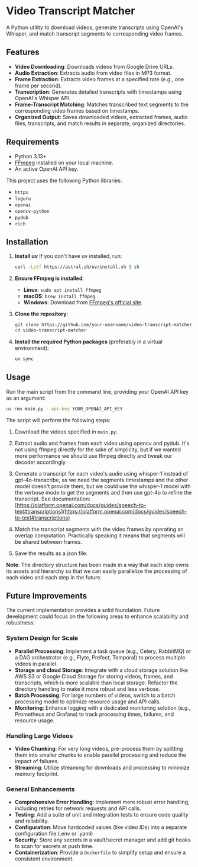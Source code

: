 
# Video Transcript Matcher

A Python utility to download videos, generate transcripts using OpenAI's Whisper, and match transcript segments to corresponding video frames.

## Features

- **Video Downloading**: Downloads videos from Google Drive URLs.
- **Audio Extraction**: Extracts audio from video files in MP3 format.
- **Frame Extraction**: Extracts video frames at a specified rate (e.g., one frame per second).
- **Transcription**: Generates detailed transcripts with timestamps using OpenAI's Whisper API.
- **Frame-Transcript Matching**: Matches transcribed text segments to the corresponding video frames based on timestamps.
- **Organized Output**: Saves downloaded videos, extracted frames, audio files, transcripts, and match results in separate, organized directories.


## Requirements

- Python 3.13+
- [FFmpeg](https://ffmpeg.org/download.html) installed on your local machine.
- An active OpenAI API key.

This project uses the following Python libraries:
- `httpx`
- `loguru`
- `openai`
- `opencv-python`
- `pydub`
- `rich`


## Installation

1. **Install uv**
   If you don't have uv installed, run:
   ```bash
   curl -LsSf https://astral.sh/uv/install.sh | sh
   ```

2. **Ensure FFmpeg is installed**:
   - **Linux**: `sudo apt install ffmpeg`
   - **macOS**: `brew install ffmpeg`
   - **Windows**: Download from [FFmpeg's official site](https://ffmpeg.org/download.html).

3. **Clone the repository**:
   ```bash
   git clone https://github.com/your-username/video-transcript-matcher.git
   cd video-transcript-matcher
   ```

4. **Install the required Python packages** (preferably in a virtual environment):
   ```bash
   uv sync
   ```

## Usage

Run the main script from the command line, providing your OpenAI API key as an argument:
```bash
uv run main.py --api-key YOUR_OPENAI_API_KEY
```

The script will perform the following steps:

1. Download the videos specified in `main.py`.

2. Extract audio and frames from each video using opencv and pydub. It's not using ffmpeg directly for the sake of simplicity, but if we wanted more performance we should use ffmpeg directly and tweak our decoder accordingly.

3. Generate a transcript for each video's audio using whisper-1 instead of gpt-4o-transcribe, as we need the segments timestamps and the other model doesn't provide them, but we could use the whisper-1 model with the verbose mode to get the segments and then use gpt-4o to refine the transcript. See documentation: [https://platform.openai.com/docs/guides/speech-to-text#transcriptions](https://platform.openai.com/docs/guides/speech-to-text#transcriptions)

4. Match the transcript segments with the video frames by operating an overlap computation. Practically speaking it means that segments will be shared between frames.

5. Save the results as a json file.

**Note**: The directory structure has been made in a way that each step owns its assets and hierarchy so that we can easily parallelize the processing of each video and each step in the future.

## Future Improvements

The current implementation provides a solid foundation. Future development could focus on the following areas to enhance scalability and robustness:

### System Design for Scale

- **Parallel Processing**: Implement a task queue (e.g., Celery, RabbitMQ) or a DAG orchestrator (e.g., Flyte, Prefect, Temporal) to process multiple videos in parallel.
- **Storage and cloud Storage**: Integrate with a cloud storage solution like AWS S3 or Google Cloud Storage for storing videos, frames, and transcripts, which is more scalable than local storage. Refactor the directory handling to make it more robust and less verbose.
- **Batch Processing**: For large numbers of videos, switch to a batch processing model to optimize resource usage and API calls.
- **Monitoring**: Enhance logging with a dedicated monitoring solution (e.g., Prometheus and Grafana) to track processing times, failures, and resource usage.

### Handling Large Videos

- **Video Chunking**: For very long videos, pre-process them by splitting them into smaller chunks to enable parallel processing and reduce the impact of failures.
- **Streaming**: Utilize streaming for downloads and processing to minimize memory footprint.

### General Enhancements

- **Comprehensive Error Handling**: Implement more robust error handling, including retries for network requests and API calls.
- **Testing**: Add a suite of unit and integration tests to ensure code quality and reliability.
- **Configuration**: Move hardcoded values (like video IDs) into a separate configuration file (.env or .yaml)
- **Security**: Store any secrets in a vault/secret manager and add git hooks to scan for secrets at push time.
- **Containerization**: Provide a `Dockerfile` to simplify setup and ensure a consistent environment.